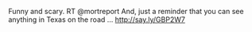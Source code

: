 <!--
id: 877305294
link: http://kevinisom.info/post/877305294/funny-and-scary-rt-mortreport-and-just-a
slug: funny-and-scary-rt-mortreport-and-just-a
date: Fri Jul 30 2010 12:15:46 GMT+1200 (NZST)
raw: {"blog_name":"kevinisom","id":877305294,"post_url":"http://kevinisom.info/post/877305294/funny-and-scary-rt-mortreport-and-just-a","slug":"funny-and-scary-rt-mortreport-and-just-a","type":"text","date":"2010-07-30 00:15:46 GMT","timestamp":1280448946,"state":"published","format":"html","reblog_key":"N2ZpOl2m","tags":[],"short_url":"http://tmblr.co/Zw68YyqIftE","highlighted":[],"feed_item":"http://twitter.com/kev_nz/statuses/19860073036","from_feed_id":"650289","note_count":0,"title":null,"body":"<p>Funny and scary. RT @mortreport And, just a reminder that you can see anything in Texas on the road &#8230; <a href=\"http://say.ly/GBP2W7\" target=\"_blank\">http://say.ly/GBP2W7</a></p>"}
publish: 2010-07-030
tags: 
title: null
-->


Funny and scary. RT @mortreport And, just a reminder that you can see
anything in Texas on the road … <http://say.ly/GBP2W7>


